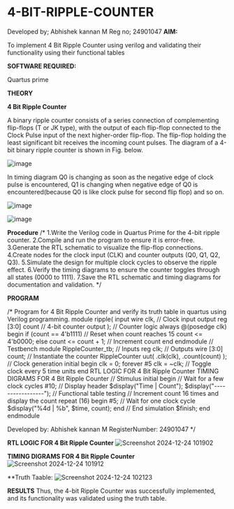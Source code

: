# 4-BIT-RIPPLE-COUNTER
Developed by; Abhishek kannan M 
Reg no; 24901047
**AIM:**

To implement  4 Bit Ripple Counter using verilog and validating their functionality using their functional tables

**SOFTWARE REQUIRED:**

Quartus prime

**THEORY**

**4 Bit Ripple Counter**

A binary ripple counter consists of a series connection of complementing flip-flops (T or JK type), with the output of each flip-flop connected to the Clock Pulse input of the next higher-order flip-flop. The flip-flop holding the least significant bit receives the incoming count pulses. The diagram of a 4-bit binary ripple counter is shown in Fig. below.

![image](https://github.com/naavaneetha/4-BIT-RIPPLE-COUNTER/assets/154305477/cb4b74d4-31ab-4359-95d0-d22e67daba13)

In timing diagram Q0 is changing as soon as the negative edge of clock pulse is encountered, Q1 is changing when negative edge of Q0 is encountered(because Q0 is like clock pulse for second flip flop) and so on.

![image](https://github.com/naavaneetha/4-BIT-RIPPLE-COUNTER/assets/154305477/a573a7d6-014e-4e54-93e6-e2ac9530960b)

![image](https://github.com/naavaneetha/4-BIT-RIPPLE-COUNTER/assets/154305477/85e1958a-2fc1-49bb-9a9f-d58ccbf3663c)

**Procedure**
/* 1.Write the Verilog code in Quartus Prime for the 4-bit ripple counter.
2.Compile and run the program to ensure it is error-free.
3.Generate the RTL schematic to visualize the flip-flop connections.
4.Create nodes for the clock input (CLK) and counter outputs (Q0, Q1, Q2, Q3).
5.Simulate the design for multiple clock cycles to observe the ripple effect.
6.Verify the timing diagrams to ensure the counter toggles through all states (0000 to
1111).
7.Save the RTL schematic and timing diagrams for documentation and validation. */

**PROGRAM**

/* Program for 4 Bit Ripple Counter and verify its truth table in quartus using Verilog programming.
module ripple(
input wire clk, // Clock input
output reg [3:0] count // 4-bit counter output
);
// Counter logic
always @(posedge clk) begin
if (count == 4'b1111) // Reset when count reaches 15
count <= 4'b0000;
else
count <= count + 1; // Increment count
end
endmodule
// Testbench
module RippleCounter_tb;
// Inputs
reg clk;
// Outputs
wire [3:0] count;
// Instantiate the counter
RippleCounter uut(
.clk(clk),
.count(count)
);
// Clock generation
initial begin
clk = 0;
forever #5 clk = ~clk; // Toggle clock every 5 time units
end
RTL LOGIC FOR 4 Bit Ripple Counter
TIMING DIGRAMS FOR 4 Bit Ripple Counter
// Stimulus
initial begin
// Wait for a few clock cycles
#10;
// Display header
$display("Time | Count");
$display("-----------------");
// Functional table testing
// Increment count 16 times and display the count
repeat (16) begin
#5; // Wait for one clock cycle
$display("%4d | %b", $time, count);
end
// End simulation
$finish;
end
endmodule

 Developed by: Abhishek kannan M  RegisterNumber: 24901047
*/

**RTL LOGIC FOR 4 Bit Ripple Counter**
![Screenshot 2024-12-24 101902](https://github.com/user-attachments/assets/ec6cfccc-9947-4a9a-8f73-88cd032df5dc)

**TIMING DIGRAMS FOR 4 Bit Ripple Counter**
![Screenshot 2024-12-24 101912](https://github.com/user-attachments/assets/469dd393-516e-4512-aada-20804713de68)

**Truth Taable:
![Screenshot 2024-12-24 102123](https://github.com/user-attachments/assets/8510fb3d-14cb-4139-88eb-443700e7f140)

**RESULTS**
Thus, the 4-bit Ripple Counter was successfully implemented, and its functionality was
validated using the truth table.
